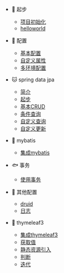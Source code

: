 * 🐶 起步

   * [项目初始化](chushihua)
   * [helloworld](helloworld)

* 🐸 配置

   * [基本配置](jibenpeizhi)
   * [自定义属性](zidingyishuxing)
   * [多环境配置](duohuanjing)

* 🐱 spring data jpa

   * [简介](jianjie)
   * [起步](qibu)
   * [基本CRUD](jiben)
   * [条件查询](tiaojianchaxun)
   * [自定义查询](zidingyichaxun)
   * [自定义更新](zidingyigengxin)

* 🐴 mybatis
  * [集成mybatis](jichengmybatis)

* 🐟 事务
  * [使用事务](shiyongshiwu)

* 🐹 其他配置
  * [druid](druid)
  * [日志](rizhi)

* 🐌 thymeleaf3
  * [集成thymeleaf3](jicheng)
  * [获取值](huoquzhi)
  * [静态资源引入](jingtaiziyuanyinru)
  * [判断](panduan)
  * [迭代](diedai)